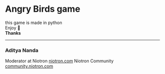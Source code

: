 # Angry Birds game
this game is made in python <br>
Enjoy 🙂<br>
**Thanks** <hr>
<h3>Aditya Nanda</h3>

Moderator at Niotron [niotron.com](https://niotron.com)
Niotron Community [community.niotron.com](https://community.niotron.com)
